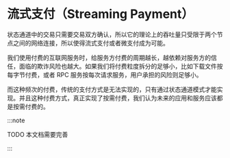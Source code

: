 # 流式支付（Streaming Payment）

状态通道中的交易只需要交易双方确认，所以它的理论上的吞吐量只受限于两个节点之间的网络连接，所以使得流式支付或者微支付成为可能。

我们使用付费的互联网服务时，给服务方付费的周期越长，越依赖对服务方的信任，面临的欺诈风险也越大。如果我们将付费粒度拆分的足够小，比如下载文件按每字节付费，或者 RPC 服务按每次请求服务，用户承担的风险则足够小。

而这种频次的付费，传统的支付方式是无法实现的，只有通过状态通道模式才能实现。并且这种付费方式，真正实现了按需付费，我们认为未来的应用和服务应该都是按需付费的。


:::note

TODO 本文档需要完善

:::